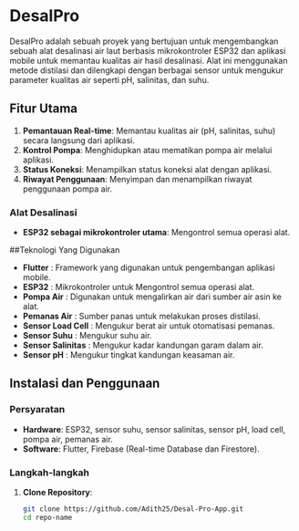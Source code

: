# DesalPro
DesalPro adalah sebuah proyek yang bertujuan untuk mengembangkan sebuah alat desalinasi air laut berbasis mikrokontroler ESP32 dan aplikasi mobile untuk memantau kualitas air hasil desalinasi. Alat ini menggunakan metode distilasi dan dilengkapi dengan berbagai sensor untuk mengukur parameter kualitas air seperti pH, salinitas, dan suhu.

## Fitur Utama
1. **Pemantauan Real-time**: Memantau kualitas air (pH, salinitas, suhu) secara langsung dari aplikasi.
2. **Kontrol Pompa**: Menghidupkan atau mematikan pompa air melalui aplikasi.
3. **Status Koneksi**: Menampilkan status koneksi alat dengan aplikasi.
4. **Riwayat Penggunaan**: Menyimpan dan menampilkan riwayat penggunaan pompa air.

### Alat Desalinasi
- **ESP32 sebagai mikrokontroler utama**: Mengontrol semua operasi alat.


##Teknologi Yang Digunakan
- **Flutter** : Framework yang digunakan untuk pengembangan aplikasi mobile.
- **ESP32** : Mikrokontroler untuk Mengontrol semua operasi alat.
- **Pompa Air** : Digunakan untuk mengalirkan air dari sumber air asin ke alat.
- **Pemanas Air** : Sumber panas untuk melakukan proses distilasi.
- **Sensor Load Cell** : Mengukur berat air untuk otomatisasi pemanas.
- **Sensor Suhu** : Mengukur suhu air.
- **Sensor Salinitas** : Mengukur kadar kandungan garam dalam air.
- **Sensor pH** : Mengukur tingkat kandungan keasaman air.

## Instalasi dan Penggunaan

### Persyaratan

- **Hardware**: ESP32, sensor suhu, sensor salinitas, sensor pH, load cell, pompa air, pemanas air.
- **Software**: Flutter, Firebase (Real-time Database dan Firestore).

### Langkah-langkah

1. **Clone Repository**:
   ```sh
   git clone https://github.com/Adith25/Desal-Pro-App.git
   cd repo-name
